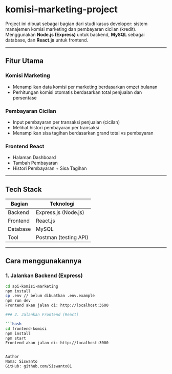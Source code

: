 # komisi-marketing-project

Project ini dibuat sebagai bagian dari studi kasus developer: sistem manajemen komisi marketing dan pembayaran cicilan (kredit).  
Menggunakan **Node.js (Express)** untuk backend, **MySQL** sebagai database, dan **React.js** untuk frontend.

---

## Fitur Utama

### Komisi Marketing
- Menampilkan data komisi per marketing berdasarkan omzet bulanan
- Perhitungan komisi otomatis berdasarkan total penjualan dan persentase

### Pembayaran Cicilan
- Input pembayaran per transaksi penjualan (cicilan)
- Melihat histori pembayaran per transaksi
- Menampilkan sisa tagihan berdasarkan grand total vs pembayaran

### Frontend React
- Halaman Dashboard
- Tambah Pembayaran
- Histori Pembayaran + Sisa Tagihan

---

## Tech Stack

| Bagian     | Teknologi              |
|------------|------------------------|
| Backend    | Express.js (Node.js)   |
| Frontend   | React.js               |
| Database   | MySQL                  |
| Tool       | Postman (testing API)  |

---

## Cara menggunakannya

### 1. Jalankan Backend (Express)

```bash
cd api-komisi-marketing
npm install
cp .env // belum dibuatkan .env.example
npm run dev
Frontend akan jalan di: http://localhost:3600

### 2. Jalankan Frontend (React)

```bash
cd frontend-komisi
npm install
npm start
Frontend akan jalan di: http://localhost:3000


Author
Nama: Siswanto
GitHub: github.com/Siswanto01
